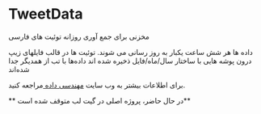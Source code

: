 # TweetData
مخزنی برای جمع آوری روزانه توئیت های فارسی

داده ها هر شش ساعت یکبار به روز رسانی می شوند.
توئیت ها در قالب فایلهای زیپ درون پوشه هایی با ساختار سال/ماه/فایل ذخیره شده اند 
داده‌ها با تب از همدیگر جدا شده‌اند


برای اطلاعات بیشتر به وب سایت [مهندسی داده ](http://www.bigdata.ir/1397/11/%d8%af%d8%b3%d8%aa-%d8%a8%d9%87-%da%a9%d8%af-%d8%ac%d9%85%d8%b9-%d8%a2%d9%88%d8%b1%db%8c-%d9%88-%d8%aa%d8%ad%d9%84%db%8c%d9%84-%d8%af%d8%a7%d8%af%d9%87%e2%80%8c%d9%87%d8%a7%db%8c-%d8%aa%d9%88%d8%a6/) مراجعه کنید.


**  در حال حاضر، پروژه اصلی در گیت لب متوقف شده است**
